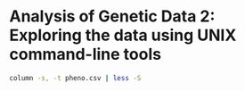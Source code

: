 # Analysis of Genetic Data 2:<br>Exploring the data using UNIX command-line tools

```bash
column -s, -t pheno.csv | less -S
```

